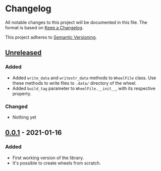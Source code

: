 # Changelog

All notable changes to this project will be documented in this file.
The format is based on [Keep a Changelog](https://keepachangelog.com/en/1.0.0/).

This project adheres to [Semantic
Versioning](https://semver.org/spec/v2.0.0.html).

## [Unreleased]
### Added
- Added `write_data` and `writestr_data` methods to `WheelFile` class. Use
  these methods to write files to `.data/` directory of the wheel.
- Added `build_tag` parameter to `WheelFile.__init__`, with its respective
  property.

### Changed
- Nothing yet

## [0.0.1] - 2021-01-16
### Added
- First working version of the library.
- It's possible to create wheels from scratch.

[unreleased]: https://github.com/mrmino/wheelfile/compare/v0.0.1...HEAD
[0.0.1]: https://github.com/mrmino/wheelfile/releases/tags/v0.0.1
